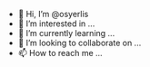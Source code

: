 - 👋 Hi, I’m @osyerlis
- 👀 I’m interested in ...
- 🌱 I’m currently learning ...
- 💞️ I’m looking to collaborate on ...
- 📫 How to reach me ...

<!---
osyerlis/osyerlis is a ✨ special ✨ repository because its `README.md` (this file) appears on your GitHub profile.
You can click the Preview link to take a look at your changes.
--->
